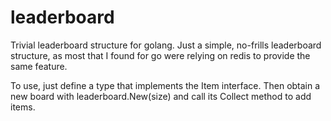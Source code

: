 # leaderboard
Trivial leaderboard structure for golang.
Just a simple, no-frills leaderboard structure, as most that I found for go were relying on redis to provide the same feature.

To use, just define a type that implements the Item interface. Then obtain a new board with leaderboard.New(size) and call its Collect method to add items.

